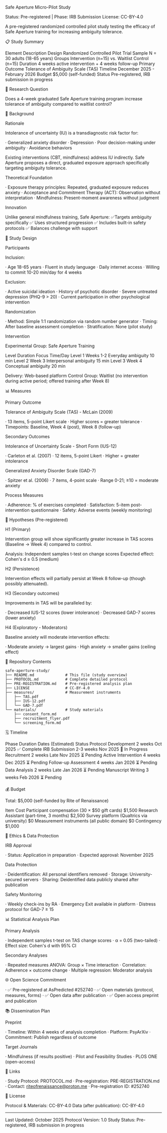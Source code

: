 Safe Aperture Micro-Pilot Study

Status: Pre-registered | Phase: IRB Submission
License: CC-BY-4.0

A pre-registered randomized controlled pilot study testing the efficacy of Safe Aperture training for increasing ambiguity tolerance.

📋 Study Summary

Element Description
Design Randomized Controlled Pilot Trial
Sample N = 30 adults (18-65 years)
Groups Intervention (n=15) vs. Waitlist Control (n=15)
Duration 4 weeks active intervention + 4 weeks follow-up
Primary Outcome Tolerance of Ambiguity Scale (TAS)
Timeline December 2025 - February 2026
Budget $5,000 (self-funded)
Status Pre-registered, IRB submission in progress

🎯 Research Question

Does a 4-week graduated Safe Aperture training program increase tolerance of ambiguity compared to waitlist control?

📖 Background

Rationale

Intolerance of uncertainty (IU) is a transdiagnostic risk factor for:

· Generalized anxiety disorder
· Depression
· Poor decision-making under ambiguity
· Avoidance behaviors

Existing interventions (CBT, mindfulness) address IU indirectly. Safe Aperture proposes a direct, graduated exposure approach specifically targeting ambiguity tolerance.

Theoretical Foundation

· Exposure therapy principles: Repeated, graduated exposure reduces anxiety
· Acceptance and Commitment Therapy (ACT): Observation without interpretation
· Mindfulness: Present-moment awareness without judgment

Innovation

Unlike general mindfulness training, Safe Aperture:
✅Targets ambiguity specifically
✅ Uses structured progression
✅ Includes built-in safety protocols
✅ Balances challenge with support

🧪 Study Design

Participants

Inclusion:

· Age 18-65 years
· Fluent in study language
· Daily internet access
· Willing to commit 10-20 min/day for 4 weeks

Exclusion:

· Active suicidal ideation
· History of psychotic disorder
· Severe untreated depression (PHQ-9 > 20)
· Current participation in other psychological intervention

Randomization

· Method: Simple 1:1 randomization via random number generator
· Timing: After baseline assessment completion
· Stratification: None (pilot study)

Intervention

Experimental Group: Safe Aperture Training

Level Duration Focus Time/Day
Level 1 Weeks 1-2 Everyday ambiguity 10 min
Level 2 Week 3 Interpersonal ambiguity 15 min
Level 3 Week 4 Conceptual ambiguity 20 min

Delivery: Web-based platform
Control Group: Waitlist (no intervention during active period; offered training after Week 8)

📊 Measures

Primary Outcome

Tolerance of Ambiguity Scale (TAS) - McLain (2009)

· 13 items, 5-point Likert scale
· Higher scores = greater tolerance
· Timepoints: Baseline, Week 4 (post), Week 8 (follow-up)

Secondary Outcomes

Intolerance of Uncertainty Scale - Short Form (IUS-12)

· Carleton et al. (2007)
· 12 items, 5-point Likert
· Higher = greater intolerance

Generalized Anxiety Disorder Scale (GAD-7)

· Spitzer et al. (2006)
· 7 items, 4-point scale
· Range 0-21; ≥10 = moderate anxiety

Process Measures

· Adherence: % of exercises completed
· Satisfaction: 5-item post-intervention questionnaire
· Safety: Adverse events (weekly monitoring)

🔬 Hypotheses (Pre-registered)

H1 (Primary)

Intervention group will show significantly greater increase in TAS scores (Baseline → Week 4) compared to control.

Analysis: Independent samples t-test on change scores
Expected effect: Cohen's d ≥ 0.5 (medium)

H2 (Persistence)

Intervention effects will partially persist at Week 8 follow-up (though possibly attenuated).

H3 (Secondary outcomes)

Improvements in TAS will be paralleled by:

· Decreased IUS-12 scores (lower intolerance)
· Decreased GAD-7 scores (lower anxiety)

H4 (Exploratory - Moderators)

Baseline anxiety will moderate intervention effects:

· Moderate anxiety → largest gains
· High anxiety → smaller gains (ceiling effect)

📁 Repository Contents

```
safe-aperture-study/
├── README.md              # This file (study overview)
├── PROTOCOL.md            # Complete detailed protocol
├── PRE-REGISTRATION.md    # Pre-registered analysis plan
├── LICENSE                # CC-BY-4.0
├── measures/              # Measurement instruments
│   ├── TAS.pdf
│   ├── IUS-12.pdf
│   └── GAD-7.pdf
└── materials/             # Study materials
    ├── consent_form.md
    ├── recruitment_flyer.pdf
    └── screening_form.md
```

🗓️ Timeline

Phase Duration Dates (Estimated) Status
Protocol Development 2 weeks Oct 2025 ✅ Complete
IRB Submission 2-3 weeks Nov 2025 🔄 In Progress
Recruitment 2 weeks Late Nov 2025 ⏳ Pending
Active Intervention 4 weeks Dec 2025 ⏳ Pending
Follow-up Assessment 4 weeks Jan 2026 ⏳ Pending
Data Analysis 2 weeks Late Jan 2026 ⏳ Pending
Manuscript Writing 3 weeks Feb 2026 ⏳ Pending

💰 Budget

Total: $5,000 (self-funded by Rite of Renaissance)

Item Cost
Participant compensation (30 × $50 gift cards) $1,500
Research Assistant (part-time, 3 months) $2,500
Survey platform (Qualtrics via university) $0
Measurement instruments (all public domain) $0
Contingency $1,000

🔐 Ethics & Data Protection

IRB Approval

· Status: Application in preparation
· Expected approval: November 2025

Data Protection

· Deidentification: All personal identifiers removed
· Storage: University-secured servers
· Sharing: Deidentified data publicly shared after publication

Safety Monitoring

· Weekly check-ins by RA
· Emergency Exit available in platform
· Distress protocol for GAD-7 ≥ 15

📊 Statistical Analysis Plan

Primary Analysis

· Independent samples t-test on TAS change scores
· α = 0.05 (two-tailed)
· Effect size: Cohen's d with 95% CI

Secondary Analyses

· Repeated measures ANOVA: Group × Time interaction
· Correlation: Adherence × outcome change
· Multiple regression: Moderator analysis

🌐 Open Science Commitment

· ✅ Pre-registered at AsPredicted #252740
· ✅ Open materials (protocol, measures, forms)
· ✅ Open data after publication
· ✅ Open access preprint and publication

📚 Dissemination Plan

Preprint

· Timeline: Within 4 weeks of analysis completion
· Platform: PsyArXiv
· Commitment: Publish regardless of outcome

Target Journals

· Mindfulness (if results positive)
· Pilot and Feasibility Studies
· PLOS ONE (open-access)

🔗 Links

· Study Protocol: PROTOCOL.md
· Pre-registration: PRE-REGISTRATION.md
· Contact: riteofrenaissance@proton.me
· Pre-registration ID: #252740

📜 License

Protocol & Materials: CC-BY-4.0
Data (after publication): CC-BY-4.0

---

Last Updated: October 2025
Protocol Version: 1.0
Study Status: Pre-registered, IRB submission in progress
